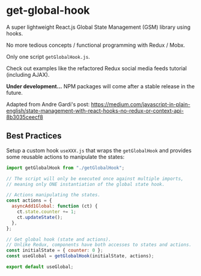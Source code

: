 # get-global-hook

A super lightweight React.js Global State Management (GSM) library using hooks.

No more tedious concepts / functional programming with Redux / Mobx.

Only one script `getGlobalHook.js`.

Check out examples like the refactored Redux social media feeds tutorial (including AJAX).

**Under development...** NPM packages will come after a stable release in the future.

Adapted from Andre Gardi's post: https://medium.com/javascript-in-plain-english/state-management-with-react-hooks-no-redux-or-context-api-8b3035ceecf8

## Best Practices

Setup a custom hook `useXXX.js` that wraps the `getGlobalHook` and provides some reusable actions to manipulate the states:

```javascript
import getGlobalHook from "./getGlobalHook";

// The script will only be executed once against multiple imports,
// meaning only ONE instantiation of the global state hook.

// Actions manipulating the states.
const actions = {
  asyncAdd1Global: function (ct) {
    ct.state.counter += 1;
    ct.updateState();
  },
};

// Get global hook (state and actions).
// Unlike Redux, components have both accesses to states and actions.
const initialState = { counter: 0 };
const useGlobal = getGlobalHook(initialState, actions);

export default useGlobal;
```